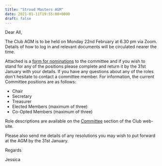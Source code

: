 ```yaml
---
title: "Stroud Masters AGM"
date: 2021-01-11T19:55:00+0000
draft: false
---
```

Dear All,

The Club AGM is to be held on Monday 22nd February at 6.30 pm via Zoom. Details of how to log in and relevant documents will be circulated nearer the time.

Attached is a [form for nominations](/images/2021/01/nominations_2021.pdf) to the committee and if you wish to stand for any of the positions please complete and return it by the 31st January with your details. If you have any questions about any of the roles don't hesitate to contact a committee member. For information, the current Committee positions are as follows:

- Chair
- Secretary
- Treasurer
- Elected Members (maximum of three)
- Co-Opted Members (maximum of three)

Role descriptions are available on the [Committee](/about/committee) section of the Club web-site.

Please also send me details of any resolutions you may wish to put forward at the AGM by the 31st January.

Regards

Jessica
<!--more-->
